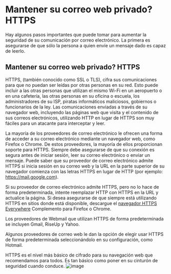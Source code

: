 [Title]: # (Mantener su correo web privado - HTTPS)
[Order]: # (6)

# Mantener su correo web privado? HTTPS

Hay algunos pasos importantes que puede tomar para aumentar la seguridad de su comunicación por correo electrónico. La primera es asegurarse de que sólo la persona a quien envíe un mensaje dado es capaz de leerlo.

## Mantener su correo web privado? HTTPS

HTTPS, (también conocido como SSL o TLS), cifra sus comunicaciones para que no puedan ser leídas por otras personas en su red. Esto puede incluir a las otras personas que utilizan el mismo Wi-Fi en un aeropuerto o en una cafetería, las otras personas en su oficina o escuela, los administradores de su ISP, piratas informáticos maliciosos, gobiernos o funcionarios de la ley. Las comunicaciones enviadas a través de su navegador web, incluyendo las páginas web que visita y el contenido de sus correos electrónicos, utilizando HTTP en lugar de HTTPS son muy fáciles para un atacante para interceptar y leer.

La mayoría de los proveedores de correo electrónico le ofrecen una forma de acceder a su correo electrónico mediante un navegador web, como Firefox o Chrome. De estos proveedores, la mayoría de ellos proporcionan soporte para HTTPS. Siempre debe asegurarse de que su conexión es segura antes de iniciar sesión, leer su correo electrónico o enviar un mensaje. Puede saber que su proveedor de correo electrónico admite HTTPS si inicia sesión en su correo web y la URL en la parte superior de su navegador comienza con las letras HTTPS en lugar de HTTP (por ejemplo: https://mail.google.com).

Si su proveedor de correo electrónico admite HTTPS, pero no lo hace de forma predeterminada, intente reemplazar HTTP con HTTPS en la URL y actualice la página. Si desea asegurarse de que siempre está utilizando HTTPS en sitios donde está disponible, descargue el [navegador HTTPS Everywhere](https://www.eff.org/https-everywhere) Complemento para Firefox o Chrome.

Los proveedores de Webmail que utilizan HTTPS de forma predeterminada se incluyen Gmail, RiseUp y Yahoo.

Algunos proveedores de correo web le dan la opción de elegir usar HTTPS de forma predeterminada seleccionándolo en su configuración, como Hotmail.

HTTPS es el nivel más básico de cifrado para su navegación web que recomendamos para todos. Es tan básico como poner en su cinturón de seguridad cuando conduce.
![image](email1.png)
